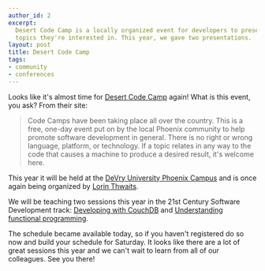 ```yaml
---
author_id: 2
excerpt:
  Desert Code Camp is a locally organized event for developers to present on
  topics they're interested in. This year, we gave two presentations.
layout: post
title: Desert Code Camp
tags:
- community
- conferences
---
```


Looks like it's almost time for [Desert Code Camp](http://desertcodecamp.com/) again! What is this event, you ask? From their site:

> Code Camps have been taking place all over the country.  This is a free, one-day event put on by the local Phoenix community to help promote software development in general.  There is no right or wrong language, platform, or technology.  If a topic relates in any way to the code that causes a machine to produce a desired result, it's welcome here.

This year it will be held at the [DeVry University Phoenix Campus](http://www.devry.edu/locations/campuses/loc_phoenixcampus.jsp) and is once again being organized by [Lorin Thwaits](http://geekswithblogs.net/lorint/Default.aspx).

We will be teaching two sessions this year in the 21st Century Software Development track: [Developing with CouchDB](http://desertcodecamp.com/signUp.aspx?session=495) and [Understanding functional programming](http://desertcodecamp.com/signUp.aspx?session=477).

The schedule became available today, so if you haven't registered do so now and build your schedule for Saturday. It looks like there are a lot of great sessions this year and we can't wait to learn from all of our colleagues. See you there!
